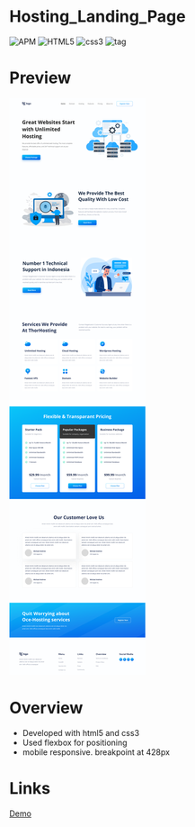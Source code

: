 # Hosting_Landing_Page
![APM](https://img.shields.io/apm/l/vim-mode)
![HTML5](https://img.shields.io/badge/HTML-5-red)
![css3](https://img.shields.io/badge/CSS-3-blue)
![tag](https://img.shields.io/badge/tag-v.0.0.1-yellow)

# Preview
![img](./imgs/11.png)


<!-- Overview section  -->
 # Overview
 - Developed with html5 and css3
 - Used flexbox for positioning
 - mobile responsive. breakpoint at 428px



# Links
[Demo](https://xyz-hosting.netlify.app/)